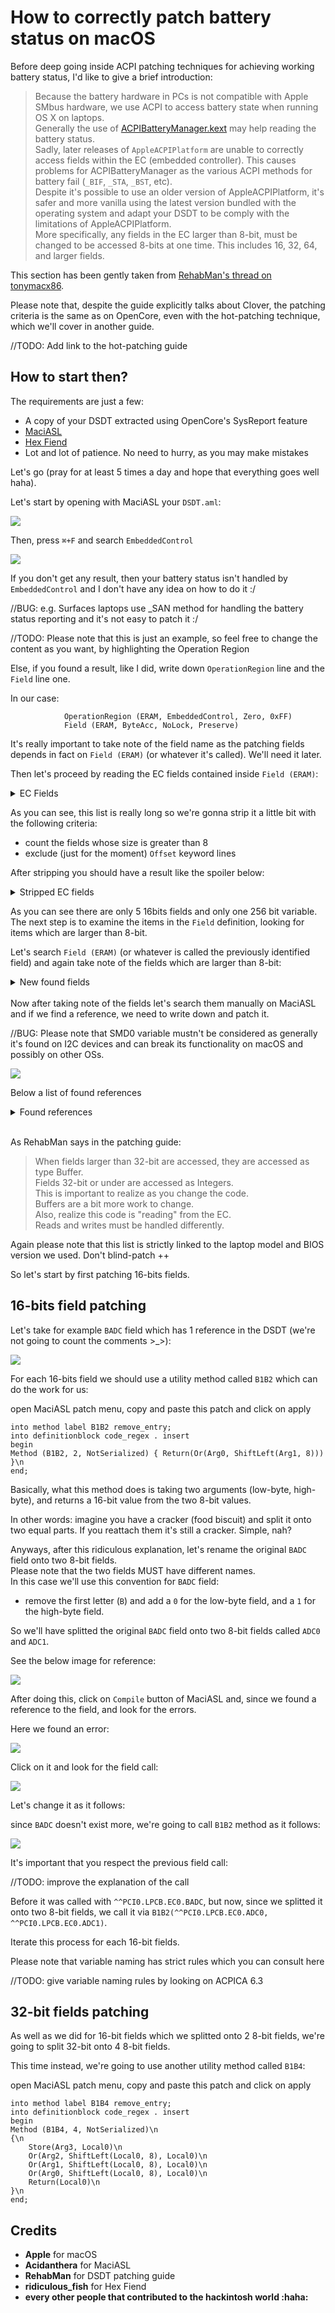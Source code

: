 # How to correctly patch battery status on macOS

Before deep going inside ACPI patching techniques for achieving working battery status, I'd like to give a brief introduction:

> Because the battery hardware in PCs is not compatible with Apple SMbus hardware, we use ACPI to access battery state when running OS X on laptops.</br>
> Generally the use of [ACPIBatteryManager.kext](https://github.com/RehabMan/OS-X-ACPI-Battery-Driver) may help reading the battery status.</br>
> Sadly, later releases of `AppleACPIPlatform` are unable to correctly access fields within the EC (embedded controller). This causes problems for ACPIBatteryManager as the various ACPI methods for battery fail (`_BIF`, `_STA`, `_BST`, etc).</br>
> Despite it's possible to use an older version of AppleACPIPlatform, it's safer and more vanilla using the latest version bundled with the operating system and adapt your DSDT to be comply with the limitations of AppleACPIPlatform.</br>
> More specifically, any fields in the EC larger than 8-bit, must be changed to be accessed 8-bits at one time. This includes 16, 32, 64, and larger fields.

This section has been gently taken from [RehabMan's thread on tonymacx86](https://www.tonymacx86.com/threads/guide-how-to-patch-dsdt-for-working-battery-status.116102/).

Please note that, despite the guide explicitly talks about Clover, the patching criteria is the same as on OpenCore, even with the hot-patching technique, which we'll cover in another guide. 

//TODO: Add link to the hot-patching guide

## How to start then?

The requirements are just a few:

- A copy of your DSDT extracted using OpenCore's SysReport feature
- [MaciASL](https://github.com/acidanthera/maciasl/releases/latest)
- [Hex Fiend](https://hexfiend.com)
- Lot and lot of patience. No need to hurry, as you may make mistakes

Let's go (pray for at least 5 times a day and hope that everything goes well haha).

Let's start by opening with MaciASL your `DSDT.aml`:

![](.assets/images/battery-acpi/hard-patching/maciasl_dsdt_open.png)

Then, press `⌘+F` and search `EmbeddedControl`

![](.assets/images/battery-acpi/hard-patching/maciasl_dsdt_ec_search_result.png)

If you don't get any result, then your battery status isn't handled by `EmbeddedControl` and I don't have any idea on how to do it :/

//BUG: e.g. Surfaces laptops use _SAN method for handling the battery status reporting and it's not easy to patch it :/

//TODO: Please note that this is just an example, so feel free to change the content as you want, by highlighting the Operation Region

Else, if you found a result, like I did, write down `OperationRegion` line and the `Field` line one.

In our case:

```
            OperationRegion (ERAM, EmbeddedControl, Zero, 0xFF)
            Field (ERAM, ByteAcc, NoLock, Preserve)
```
It's really important to take note of the field name as the patching fields depends in fact on `Field (ERAM)` (or whatever it's called). We'll need it later.

Then let's proceed by reading the EC fields contained inside `Field (ERAM)`:

<details><summary>EC Fields</summary>
<pre>
{
                SMPR,   8, 
                SMST,   8, 
                SMAD,   8, 
                SMCM,   8, 
                SMD0,   256, 
                BCNT,   8, 
                SMAA,   8, 
                Offset (0x40), 
                SW2S,   1, 
                    ,   2, 
                ACCC,   1, 
                TRPM,   1, 
                Offset (0x41), 
                W7OS,   1, 
                QWOS,   1, 
                    ,   1, 
                SUSE,   1, 
                RFLG,   1, 
                    ,   1, 
                    ,   1, 
                Offset (0x42), 
                    ,   5, 
                UBOS,   1, 
                Offset (0x43), 
                    ,   1, 
                    ,   1, 
                ACPS,   1, 
                ACKY,   1, 
                GFXT,   1, 
                    ,   1, 
                    ,   1, 
                Offset (0x44), 
                    ,   7, 
                DSMB,   1, 
                GMSE,   1, 
                    ,   1, 
                QUAD,   1, 
                Offset (0x46), 
                Offset (0x47), 
                ADC4,   8, 
                ADC5,   8, 
                Offset (0x4C), 
                STRM,   8, 
                Offset (0x4E), 
                LIDE,   1, 
                Offset (0x50), 
                    ,   5, 
                DPTL,   1, 
                    ,   1, 
                DPTE,   1, 
                Offset (0x52), 
                ECLS,   1, 
                Offset (0x55), 
                EC45,   8, 
                Offset (0x58), 
                RTMP,   8, 
                ADC6,   8, 
                Offset (0x5E), 
                TMIC,   8, 
                Offset (0x61), 
                SHPM,   8, 
                ECTH,   8, 
                ECTL,   8, 
                Offset (0x67), 
                LDDG,   1, 
                    ,   1, 
                GC6R,   1, 
                IGC6,   1, 
                Offset (0x68), 
                    ,   3, 
                PLGS,   1, 
                Offset (0x69), 
                    ,   6, 
                BTVD,   1, 
                Offset (0x6C), 
                GWKR,   8, 
                Offset (0x70), 
                BADC,   16, 
                BFCC,   16, 
                BVLB,   8, 
                BVHB,   8, 
                BDVO,   8, 
                Offset (0x7F), 
                ECTB,   1, 
                Offset (0x82), 
                MBST,   8, 
                MCUR,   16, 
                MBRM,   16, 
                MBCV,   16, 
                VGAV,   8, 
                FGM2,   8, 
                FGM3,   8, 
                Offset (0x8D), 
                    ,   5, 
                MBFC,   1, 
                Offset (0x92), 
                Offset (0x93), 
                Offset (0x94), 
                GSSU,   1, 
                GSMS,   1, 
                Offset (0x95), 
                MMST,   4, 
                DMST,   4, 
                Offset (0xA0), 
                QBHK,   8, 
                Offset (0xA2), 
                QBBB,   8, 
                Offset (0xA4), 
                MBTS,   1, 
                MBTF,   1, 
                    ,   4, 
                AD47,   1, 
                BACR,   1, 
                MBTC,   1, 
                    ,   2, 
                MBNH,   1, 
                Offset (0xA6), 
                MBDC,   8, 
                Offset (0xA8), 
                EWDT,   1, 
                CWDT,   1, 
                LWDT,   1, 
                AWDT,   1, 
                Offset (0xAA), 
                    ,   1, 
                SMSZ,   1, 
                    ,   5, 
                RCDS,   1, 
                Offset (0xAD), 
                SADP,   8, 
                Offset (0xB2), 
                RPM1,   8, 
                RPM2,   8, 
                Offset (0xB7), 
                Offset (0xB8), 
                Offset (0xBA), 
                Offset (0xBB), 
                Offset (0xBC), 
                Offset (0xC1), 
                DPPC,   8, 
                Offset (0xC8), 
                    ,   1, 
                CVTS,   1, 
                Offset (0xC9), 
                TPVN,   8, 
                Offset (0xCE), 
                NVDX,   8, 
                ECDX,   8, 
                EBPL,   1, 
                Offset (0xD2), 
                    ,   7, 
                DLYE,   1, 
                Offset (0xD4), 
                PSHD,   8, 
                PSLD,   8, 
                DBPL,   8, 
                STSP,   8, 
                Offset (0xDA), 
                PSIN,   8, 
                PSKB,   1, 
                PSTP,   1, 
                    ,   1, 
                PWOL,   1, 
                RTCE,   1, 
                Offset (0xE0), 
                DLYT,   8, 
                DLY2,   8, 
                Offset (0xE5), 
                GP12,   8, 
                SFHK,   8, 
                Offset (0xE9), 
                DTMT,   8, 
                PL12,   8, 
                ETMT,   8, 
                Offset (0xF2), 
                ZPOD,   1, 
                    ,   4, 
                WLPW,   1, 
                WLPS,   1, 
                ENPA,   1, 
                Offset (0xF4), 
                SFAN,   8, 
                Offset (0xF8), 
                BAAE,   1, 
                S3WA,   1, 
                BNAC,   1, 
                    ,   1, 
                EFS3,   1, 
                S3WK,   1, 
                RSAL,   1
            }
</pre>
</details>

As you can see, this list is really long so we're gonna strip it a little bit with the following criteria:

- count the fields whose size is greater than 8
- exclude (just for the moment) `Offset` keyword lines

After stripping you should have a result like the spoiler below:

<details><summary>Stripped EC fields</summary>
<pre>
{
                SMD0,   256, 
                BADC,   16, 
                BFCC,   16, 
                MCUR,   16, 
                MBRM,   16, 
                MBCV,   16, 
}

</pre>
</details>

As you can see there are only 5 16bits fields and only one 256 bit variable.
The next step is to examine the items in the `Field` definition, looking for items which are larger than 8-bit.

Let's search `Field (ERAM)` (or whatever is called the previously identified field) and again take note of the fields which are larger than 8-bit:

<details><summary>New found fields</summary>
<pre>

            Field (ERAM, ByteAcc, NoLock, Preserve)
            {
                Offset (0x04), 
                SMW0,   16
            }

            Field (ERAM, ByteAcc, NoLock, Preserve)
            {
                Offset (0x04), 
                FLD0,   64
            }

            Field (ERAM, ByteAcc, NoLock, Preserve)
            {
                Offset (0x04), 
                FLD1,   128
            }

            Field (ERAM, ByteAcc, NoLock, Preserve)
            {
                Offset (0x04), 
                FLD2,   192
            }

            Field (ERAM, ByteAcc, NoLock, Preserve)
            {
                Offset (0x04), 
                FLD3,   256
            }
</pre>
</details></br>
Now after taking note of the fields let's search them manually on MaciASL and if we find a reference, we need to write down and patch it.

//BUG: Please note that SMD0 variable mustn't be considered as generally it's found on I2C devices and can break its functionality on macOS and possibly on other OSs.

![](.assets/images/battery-acpi/hard-patching/maciasl_dsdt_found_ec_field.png)

Below a list of found references
<details><summary>Found references</summary>
<pre>

                BADC,   16, 
                BFCC,   16, 
                MCUR,   16, 
                MBRM,   16, 
                MBCV,   16, 
                SMW0,   16,
                FLD0,   64,
                FLD1,   128,
                FLD2,   192,
                FLD3,   256

</pre>
</details>
</br>

As RehabMan says in the patching guide:

> When fields larger than 32-bit are accessed, they are accessed as type Buffer.</br>
> Fields 32-bit or under are accessed as Integers.</br>
> This is important to realize as you change the code.<br>
> Buffers are a bit more work to change.<br>
> Also, realize this code is "reading" from the EC.<br>
> Reads and writes must be handled differently.


Again please note that this list is strictly linked to the laptop model and BIOS version we used. Don't blind-patch ++

So let's start by first patching 16-bits fields.

## 16-bits field patching

Let's take for example `BADC` field which has 1 reference in the DSDT (we're not going to count the comments >_>):

![](.assets/images/battery-acpi/hard-patching/maciasl_dsdt_badc_ec_field.png)

For each 16-bits field we should use a utility method called `B1B2` which can do the work for us:

open MaciASL patch menu, copy and paste this patch and click on apply

```
into method label B1B2 remove_entry;
into definitionblock code_regex . insert
begin
Method (B1B2, 2, NotSerialized) { Return(Or(Arg0, ShiftLeft(Arg1, 8))) }\n
end;
```

Basically, what this method does is taking two arguments (low-byte, high-byte), and returns a 16-bit value from the two 8-bit values.

In other words: imagine you have a cracker (food biscuit) and split it onto two equal parts. If you reattach them it's still a cracker. Simple, nah?

Anyways, after this ridiculous explanation, let's rename the original `BADC` field onto two 8-bit fields.</br>
Please note that the two fields MUST have different names.</br>
In this case we'll use this convention for `BADC` field:

- remove the first letter (`B`) and add a `0` for the low-byte field, and a `1` for the high-byte field.

So we'll have splitted the original `BADC` field onto two 8-bit fields called `ADC0` and `ADC1`.

See the below image for reference:

![](.assets/images/battery-acpi/hard-patching/maciasl_dsdt_split_ec_fields.png)

After doing this, click on `Compile` button of MaciASL and, since we found a reference to the field, and look for the errors.

Here we found an error:

![](.assets/images/battery-acpi/hard-patching/maciasl_dsdt_patched_ec_fields_error.png)

Click on it and look for the field call:

![](.assets/images/battery-acpi/hard-patching/maciasl_dsdt_badc_ec_field.png)

Let's change it as it follows:

since `BADC` doesn't exist more, we're going to call `B1B2` method as it follows:

![](.assets/images/battery-acpi/hard-patching/maciasl_dsdt_patched_ec_fields_fixed_reference.png)

It's important that you respect the previous field call: 

//TODO: improve the explanation of the call

Before it was called with `^^PCI0.LPCB.EC0.BADC`, but now, since we splitted it onto two 8-bit fields, we call it via `B1B2(^^PCI0.LPCB.EC0.ADC0, ^^PCI0.LPCB.EC0.ADC1)`.

Iterate this process for each 16-bit fields.

Please note that variable naming has strict rules which you can consult here

//TODO: give variable naming rules by looking on ACPICA 6.3


## 32-bit fields patching

As well as we did for 16-bit fields which we splitted onto 2 8-bit fields, we're going to split 32-bit onto 4 8-bit fields.

This time instead, we're going to use another utility method called `B1B4`:

open MaciASL patch menu, copy and paste this patch and click on apply

```
into method label B1B4 remove_entry;
into definitionblock code_regex . insert
begin
Method (B1B4, 4, NotSerialized)\n
{\n
    Store(Arg3, Local0)\n
    Or(Arg2, ShiftLeft(Local0, 8), Local0)\n
    Or(Arg1, ShiftLeft(Local0, 8), Local0)\n
    Or(Arg0, ShiftLeft(Local0, 8), Local0)\n
    Return(Local0)\n
}\n
end;
```

## Credits

* **Apple** for macOS
* **Acidanthera** for MaciASL
* **RehabMan** for DSDT patching guide
* **ridiculous_fish** for Hex Fiend
* **every other people that contributed to the hackintosh world :haha:**



